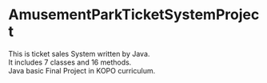 # AmusementParkTicketSystemProject
This is ticket sales System written by Java. <br>
It includes 7 classes and 16 methods. <br>
Java basic Final Project in KOPO curriculum. <br>
